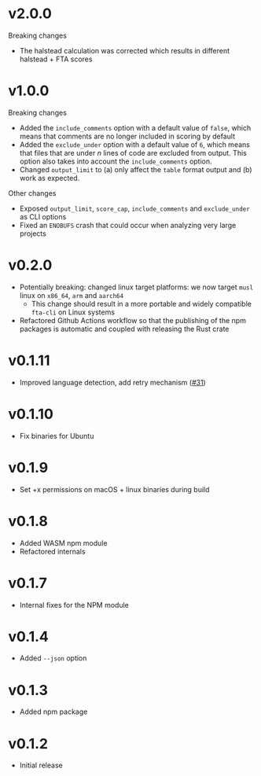 # v2.0.0

Breaking changes

- The halstead calculation was corrected which results in different halstead + FTA scores

# v1.0.0

Breaking changes

- Added the `include_comments` option with a default value of `false`, which means that comments are no longer included in scoring by default
- Added the `exclude_under` option with a default value of `6`, which means that files that are under _n_ lines of code are excluded from output. This option also takes into account the `include_comments` option.
- Changed `output_limit` to (a) only affect the `table` format output and (b) work as expected.

Other changes

- Exposed `output_limit`, `score_cap`, `include_comments` and `exclude_under` as CLI options
- Fixed an `ENOBUFS` crash that could occur when analyzing very large projects

# v0.2.0

- Potentially breaking: changed linux target platforms: we now target `musl` linux on `x86_64`, `arm` and `aarch64`
  - This change should result in a more portable and widely compatible `fta-cli` on Linux systems
- Refactored Github Actions workflow so that the publishing of the npm packages is automatic and coupled with releasing the Rust crate

# v0.1.11

- Improved language detection, add retry mechanism ([#31](https://github.com/sgb-io/fta/pull/31))

# v0.1.10

- Fix binaries for Ubuntu

# v0.1.9

- Set +x permissions on macOS + linux binaries during build

# v0.1.8

- Added WASM npm module
- Refactored internals

# v0.1.7

- Internal fixes for the NPM module

# v0.1.4

- Added `--json` option

# v0.1.3

- Added npm package

# v0.1.2

- Initial release
